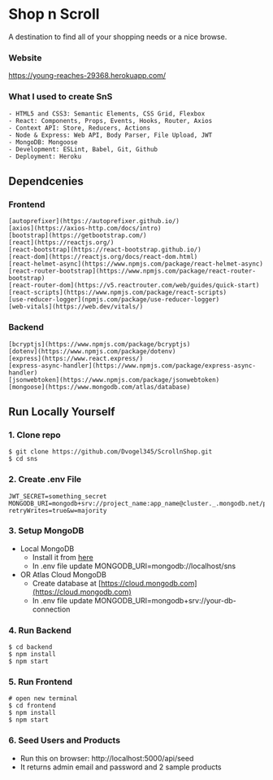 # Shop n Scroll

A destination to find all of your shopping needs or a nice browse.

### Website

https://young-reaches-29368.herokuapp.com/

### What I used to create SnS
    - HTML5 and CSS3: Semantic Elements, CSS Grid, Flexbox
    - React: Components, Props, Events, Hooks, Router, Axios
    - Context API: Store, Reducers, Actions
    - Node & Express: Web API, Body Parser, File Upload, JWT
    - MongoDB: Mongoose
    - Development: ESLint, Babel, Git, Github
    - Deployment: Heroku

## Dependcenies
### Frontend
    [autoprefixer](https://autoprefixer.github.io/)
    [axios](https://axios-http.com/docs/intro)
    [bootstrap](https://getbootstrap.com/)
    [react](https://reactjs.org/)
    [react-bootstrap](https://react-bootstrap.github.io/)
    [react-dom](https://reactjs.org/docs/react-dom.html)
    [react-helmet-async](https://www.npmjs.com/package/react-helmet-async)
    [react-router-bootstrap](https://www.npmjs.com/package/react-router-bootstrap)
    [react-router-dom](https://v5.reactrouter.com/web/guides/quick-start)
    [react-scripts](https://www.npmjs.com/package/react-scripts)
    [use-reducer-logger](npmjs.com/package/use-reducer-logger)
    [web-vitals](https://web.dev/vitals/)

### Backend
    [bcryptjs](https://www.npmjs.com/package/bcryptjs)
    [dotenv](https://www.npmjs.com/package/dotenv)
    [express](https://www.react.express/)
    [express-async-handler](https://www.npmjs.com/package/express-async-handler)
    [jsonwebtoken](https://www.npmjs.com/package/jsonwebtoken)
    [mongoose](https://www.mongodb.com/atlas/database)

## Run Locally Yourself

### 1. Clone repo

```
$ git clone https://github.com/Dvogel345/ScrollnShop.git
$ cd sns
```

### 2. Create .env File

```
JWT_SECRET=something_secret
MONGODB_URI=mongodb+srv://project_name:app_name@cluster._.mongodb.net/project_name?retryWrites=true&w=majority
```

### 3. Setup MongoDB

- Local MongoDB
  - Install it from [here](https://www.mongodb.com/try/download/community)
  - In .env file update MONGODB_URI=mongodb://localhost/sns
- OR Atlas Cloud MongoDB
  - Create database at [https://cloud.mongodb.com](https://cloud.mongodb.com)
  - In .env file update MONGODB_URI=mongodb+srv://your-db-connection

### 4. Run Backend

```
$ cd backend
$ npm install
$ npm start
```

### 5. Run Frontend

```
# open new terminal
$ cd frontend
$ npm install
$ npm start
```

### 6. Seed Users and Products

- Run this on browser: http://localhost:5000/api/seed
- It returns admin email and password and 2 sample products

